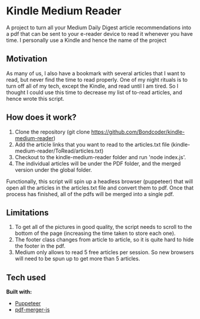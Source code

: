 # Kindle Medium Reader

A project to turn all your Medium Daily Digest article recommendations into a pdf that can be sent to your e-reader device to read it whenever you have time. I personally use a Kindle and hence the name of the project

## Motivation

As many of us, I also have a bookmark with several articles that I want to read, but never find the time to read properly. One of my night rituals is to turn off all of my tech, except the Kindle, and read until I am tired. So I thought I could use this time to decrease my list of to-read articles, and hence wrote this script.

## How does it work?

1. Clone the repository (git clone https://github.com/Bondcoder/kindle-medium-reader)
2. Add the article links that you want to read to the articles.txt file (kindle-medium-reader/ToRead/articles.txt)
3. Checkout to the kindle-medium-reader folder and run 'node index.js'.
4. The individual articles will be under the PDF folder, and the merged version under the global folder.

Functionally, this script will spin up a headless browser (puppeteer) that will open all the articles in the articles.txt file and convert them to pdf. Once that process has finished, all of the pdfs will be merged into a single pdf.

## Limitations

1. To get all of the pictures in good quality, the script needs to scroll to the bottom of the page (increasing the time taken to store each one).
2. The footer class changes from article to article, so it is quite hard to hide the footer in the pdf.
3. Medium only allows to read 5 free articles per session. So new browsers will need to be spun up to get more than 5 articles.

## Tech used

**Built with:**
* [Puppeteer](https://github.com/puppeteer/puppeteer)
* [pdf-merger-js](https://www.npmjs.com/package/pdf-merger-js)
